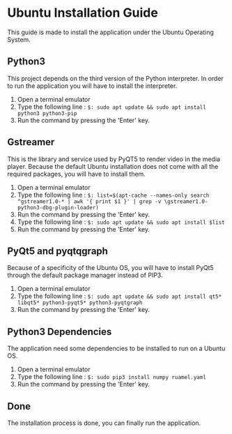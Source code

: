 # Ubuntu Installation Guide
This guide is made to install the application under the Ubuntu Operating System.

## Python3
This project depends on the third version of the Python interpreter.
In order to run the application you will have to install the interpreter.

1. Open a terminal emulator
2. Type the following line : ```$: sudo apt update && sudo apt install python3 python3-pip```
3. Run the command by pressing the 'Enter' key.

## Gstreamer 
This is the library and service used by PyQT5 to render video in the media player. Because the default Ubuntu installation
does not come with all the required packages, you will have to install them.

1. Open a terminal emulator
2. Type the following line : ```$: list=$(apt-cache --names-only search ^gstreamer1.0-* | awk '{ print $1 }' | grep -v \gstreamer1.0-python3-dbg-plugin-loader)```
3. Run the command by pressing the 'Enter' key.
4. Type the following line : ```$: sudo apt update && sudo apt install $list```
5. Run the command by pressing the 'Enter' key.

## PyQt5 and pyqtqgraph
Because of a specificity of the Ubuntu OS, you will have to install PyQt5 through the default package manager instead of 
PIP3.

1. Open a terminal emulator
2.  Type the following line : ```$: sudo apt update && sudo apt install qt5* libqt5* python3-pyqt5* python3-pyqtgraph```
3. Run the command by pressing the 'Enter' key.

## Python3 Dependencies
The application need some dependencies to be installed to run on a Ubuntu OS.
1. Open a terminal emulator
2.  Type the following line : ```$: sudo pip3 install numpy ruamel.yaml```
3. Run the command by pressing the 'Enter' key.

## Done
The installation process is done, you can finally run the application.